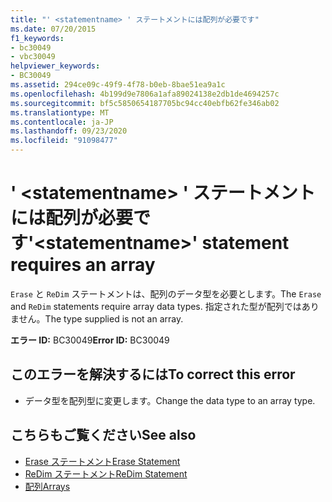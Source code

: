 ```yaml
---
title: "' <statementname> ' ステートメントには配列が必要です"
ms.date: 07/20/2015
f1_keywords:
- bc30049
- vbc30049
helpviewer_keywords:
- BC30049
ms.assetid: 294ce09c-49f9-4f78-b0eb-8bae51ea9a1c
ms.openlocfilehash: 4b199d9e7806a1afa89024138e2db1de4694257c
ms.sourcegitcommit: bf5c5850654187705bc94cc40ebfb62fe346ab02
ms.translationtype: MT
ms.contentlocale: ja-JP
ms.lasthandoff: 09/23/2020
ms.locfileid: "91098477"
---
```

# <a name="statementname-statement-requires-an-array"></a><span data-ttu-id="17ed6-102">' \<statementname> ' ステートメントには配列が必要です</span><span class="sxs-lookup"><span data-stu-id="17ed6-102">'\<statementname>' statement requires an array</span></span>

<span data-ttu-id="17ed6-103">`Erase` と `ReDim` ステートメントは、配列のデータ型を必要とします。</span><span class="sxs-lookup"><span data-stu-id="17ed6-103">The `Erase` and `ReDim` statements require array data types.</span></span> <span data-ttu-id="17ed6-104">指定された型が配列ではありません。</span><span class="sxs-lookup"><span data-stu-id="17ed6-104">The type supplied is not an array.</span></span>  
  
 <span data-ttu-id="17ed6-105">**エラー ID:** BC30049</span><span class="sxs-lookup"><span data-stu-id="17ed6-105">**Error ID:** BC30049</span></span>  
  
## <a name="to-correct-this-error"></a><span data-ttu-id="17ed6-106">このエラーを解決するには</span><span class="sxs-lookup"><span data-stu-id="17ed6-106">To correct this error</span></span>  
  
- <span data-ttu-id="17ed6-107">データ型を配列型に変更します。</span><span class="sxs-lookup"><span data-stu-id="17ed6-107">Change the data type to an array type.</span></span>  
  
## <a name="see-also"></a><span data-ttu-id="17ed6-108">こちらもご覧ください</span><span class="sxs-lookup"><span data-stu-id="17ed6-108">See also</span></span>

- [<span data-ttu-id="17ed6-109">Erase ステートメント</span><span class="sxs-lookup"><span data-stu-id="17ed6-109">Erase Statement</span></span>](../language-reference/statements/erase-statement.md)
- [<span data-ttu-id="17ed6-110">ReDim ステートメント</span><span class="sxs-lookup"><span data-stu-id="17ed6-110">ReDim Statement</span></span>](../language-reference/statements/redim-statement.md)
- [<span data-ttu-id="17ed6-111">配列</span><span class="sxs-lookup"><span data-stu-id="17ed6-111">Arrays</span></span>](../programming-guide/language-features/arrays/index.md)
